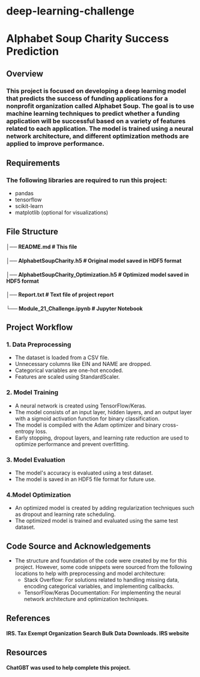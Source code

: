 # deep-learning-challenge
# Alphabet Soup Charity Success Prediction
## Overview
### This project is focused on developing a deep learning model that predicts the success of funding applications for a nonprofit organization called Alphabet Soup. The goal is to use machine learning techniques to predict whether a funding application will be successful based on a variety of features related to each application. The model is trained using a neural network architecture, and different optimization methods are applied to improve performance.

## Requirements
### The following libraries are required to run this project:
* pandas
* tensorflow
* scikit-learn
* matplotlib (optional for visualizations)

## File Structure

#### │── README.md                            # This file
#### │── AlphabetSoupCharity.h5               # Original model saved in HDF5 format
#### │── AlphabetSoupCharity_Optimization.h5  # Optimized model saved in HDF5 format
#### │── Report.txt                           # Text file of project report
#### └── Module_21_Challenge.ipynb            # Jupyter Notebook

## Project Workflow
### 1. Data Preprocessing
* The dataset is loaded from a CSV file.
* Unnecessary columns like EIN and NAME are dropped.
* Categorical variables are one-hot encoded.
* Features are scaled using StandardScaler.
### 2. Model Training
* A neural network is created using TensorFlow/Keras.
* The model consists of an input layer, hidden layers, and an output layer with a sigmoid activation function for binary classification.
* The model is compiled with the Adam optimizer and binary cross-entropy loss.
* Early stopping, dropout layers, and learning rate reduction are used to optimize performance and prevent overfitting.
### 3. Model Evaluation
* The model's accuracy is evaluated using a test dataset.
* The model is saved in an HDF5 file format for future use.
### 4.Model Optimization
* An optimized model is created by adding regularization techniques such as dropout and learning rate scheduling.
* The optimized model is trained and evaluated using the same test dataset.

## Code Source and Acknowledgements
* The structure and foundation of the code were created by me for this project. However, some code snippets were sourced from the following locations to help with preprocessing and model architecture:
    * Stack Overflow: For solutions related to handling missing data, encoding categorical variables, and implementing callbacks.
    * TensorFlow/Keras Documentation: For implementing the neural network architecture and optimization techniques.

## References
#### IRS. Tax Exempt Organization Search Bulk Data Downloads. IRS website
## Resources
#### ChatGBT was used to help complete this project. 

